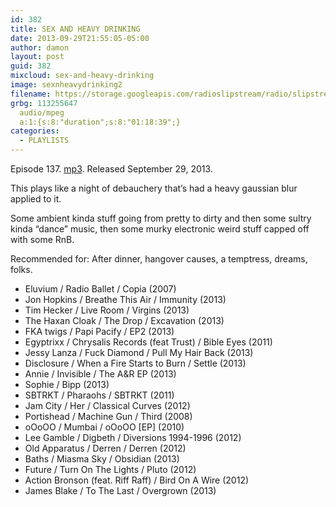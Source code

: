 ```yaml
---
id: 382
title: SEX AND HEAVY DRINKING
date: 2013-09-29T21:55:05-05:00
author: damon
layout: post
guid: 382
mixcloud: sex-and-heavy-drinking
image: sexnheavydrinking2
filename: https://storage.googleapis.com/radioslipstream/radio/slipstream-137.mp3
grbg: 113255647
  audio/mpeg
  a:1:{s:8:"duration";s:8:"01:18:39";}
categories:
  - PLAYLISTS
---
```


Episode 137. [mp3](https://storage.googleapis.com/radioslipstream/radio/slipstream-137.mp3). Released September 29, 2013.

  
This plays like a night of debauchery that’s had a heavy gaussian blur applied to it. </p>

Some ambient kinda stuff going from pretty to dirty and then some sultry kinda “dance” music, then some murky electronic weird stuff capped off with some RnB.

Recommended for: After dinner, hangover causes, a temptress, dreams, folks.  
</em>

- Eluvium / Radio Ballet / Copia (2007)
- Jon Hopkins / Breathe This Air / Immunity (2013)
- Tim Hecker / Live Room / Virgins (2013)
- The Haxan Cloak / The Drop / Excavation (2013)
- FKA twigs / Papi Pacify / EP2 (2013)
- Egyptrixx / Chrysalis Records (feat Trust) / Bible Eyes (2011)
- Jessy Lanza / Fuck Diamond / Pull My Hair Back (2013)
- Disclosure / When a Fire Starts to Burn / Settle (2013)
- Annie / Invisible / The A&R EP (2013)
- Sophie / Bipp (2013)
- SBTRKT / Pharaohs / SBTRKT (2011)
- Jam City / Her / Classical Curves (2012)
- Portishead / Machine Gun / Third (2008)
- oOoOO / Mumbai / oOoOO \[EP\] (2010)
- Lee Gamble / Digbeth / Diversions 1994-1996 (2012)
- Old Apparatus / Derren / Derren (2012)
- Baths / Miasma Sky / Obsidian (2013)
- Future / Turn On The Lights / Pluto (2012)
- Action Bronson (feat. Riff Raff) / Bird On A Wire (2012)
- James Blake / To The Last / Overgrown (2013)
